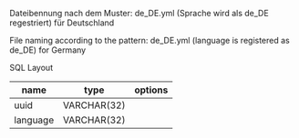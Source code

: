 
Dateibennung nach dem Muster: de_DE.yml (Sprache wird als de_DE regestriert) für Deutschland

File naming according to the pattern: de_DE.yml (language is registered as de_DE) for Germany

SQL Layout

| name     | type        | options |
|----------|-------------|---------|
| uuid     | VARCHAR(32) |         |
| language     | VARCHAR(32) |         |
